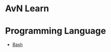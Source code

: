 # AvN Learn

# Programming Language

- [Bash](https://github.com/avnlearn/avnlearn/blob/main/markdown/ebook/programming%20language/bash/README.md)
